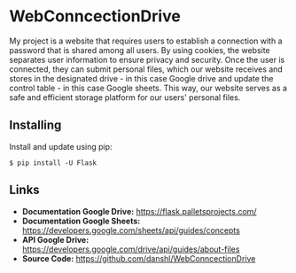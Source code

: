 # WebConncectionDrive
My project is a website that requires users to establish a connection with a password that is shared among all users. By using cookies, the website separates user information to ensure privacy and security. Once the user is connected, they can submit personal files, which our website receives and stores in the designated drive - in this case Google drive and update the control table - in this case Google sheets. This way, our website serves as a safe and efficient storage platform for our users' personal files.

Installing
------
Install and update using pip: 
```
$ pip install -U Flask
```

Links
------
- **Documentation Google Drive:** https://flask.palletsprojects.com/
- **Documentation Google Sheets:** https://developers.google.com/sheets/api/guides/concepts
- **API Google Drive:** https://developers.google.com/drive/api/guides/about-files
- **Source Code:** https://github.com/danshl/WebConncectionDrive

